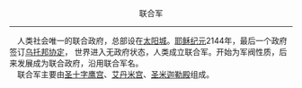 <p align="center">联合军</p>  

******

&emsp;人类社会唯一的联合政府，总部设在[太阳城]()。[耶稣纪元]()2144年，最后一个政府签订[乌托邦协定]()，
世界进入无政府状态，人类成立联合军。开始为军阀性质，后来发展成为联合政府，沿用联合军名。  
&emsp;联合军主要由[圣十字鹰宫](SCE.md)、[艾丹米宫](AM.md)、[圣米迦勒殿](SMIC.md)组成。

